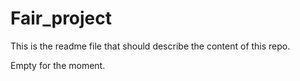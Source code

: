 # Fair_project

This is the readme file that should describe the content of this repo.

Empty for the moment.
